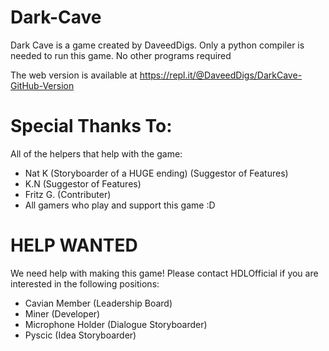 # Dark-Cave
Dark Cave is a game created by DaveedDigs. Only a python compiler is needed to run this game.
No other programs required

The web version is available at https://repl.it/@DaveedDigs/DarkCave-GitHub-Version
# Special Thanks To:
All of the helpers that help with the game:
 - Nat K (Storyboarder of a HUGE ending) (Suggestor of Features)
 - K.N (Suggestor of Features)
 - Fritz G. (Contributer)
 - All gamers who play and support this game :D
 
# HELP WANTED
We need help with making this game! Please contact HDLOfficial if you are interested in the following positions:
 - Cavian Member (Leadership Board)
 - Miner (Developer)
 - Microphone Holder (Dialogue Storyboarder)
 - Pyscic (Idea Storyboarder)
